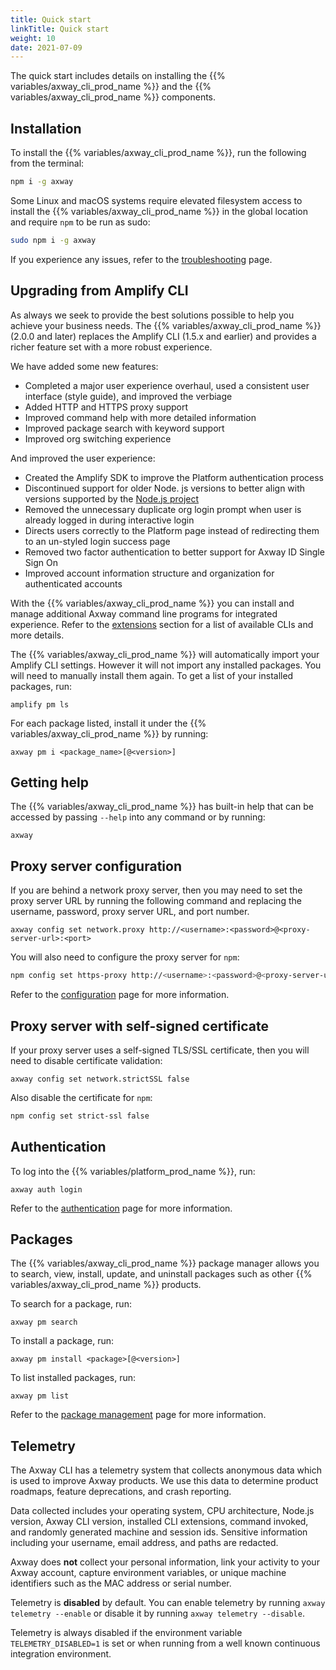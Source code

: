 ```yaml
---
title: Quick start
linkTitle: Quick start
weight: 10
date: 2021-07-09
---
```


The quick start includes details on installing the {{% variables/axway_cli_prod_name %}} and the {{% variables/axway_cli_prod_name %}} components.

## Installation

To install the {{% variables/axway_cli_prod_name %}}, run the following from the terminal:

```bash
npm i -g axway
```

Some Linux and macOS systems require elevated filesystem access to install the {{% variables/axway_cli_prod_name %}} in the global location and require `npm` to be run as sudo:

```bash
sudo npm i -g axway
```

If you experience any issues, refer to the [troubleshooting](/docs/troubleshooting/#installation-issues) page.

## Upgrading from Amplify CLI

As always we seek to provide the best solutions possible to help you achieve your business needs. The {{% variables/axway_cli_prod_name %}} (2.0.0 and later) replaces the Amplify CLI (1.5.x and earlier) and provides a richer feature set with a more robust experience.

We have added some new features:

* Completed a major user experience overhaul, used a consistent user interface (style guide), and improved the verbiage
* Added HTTP and HTTPS proxy support
* Improved command help with more detailed information
* Improved package search with keyword support
* Improved org switching experience

And improved the user experience:

* Created the Amplify SDK to improve the Platform authentication process
* Discontinued support for older Node. js versions to better align with versions supported by the [Node.js project](https://nodejs.org/en/)
* Removed the unnecessary duplicate org login prompt when user is already logged in during interactive login
* Directs users correctly to the Platform page instead of redirecting them to an un-styled login success page
* Removed two factor authentication to better support for Axway ID Single Sign On
* Improved account information structure and organization for authenticated accounts

With the {{% variables/axway_cli_prod_name %}} you can install and manage additional Axway command line programs for integrated experience. Refer to the [extensions](/docs/extensions/) section for a list of available CLIs and more details.

The {{% variables/axway_cli_prod_name %}} will automatically import your Amplify CLI settings. However it will not import any installed packages. You will need to manually install them again. To get a list of your installed packages, run:

```
amplify pm ls
```

For each package listed, install it under the {{% variables/axway_cli_prod_name %}} by running:

```
axway pm i <package_name>[@<version>]
```

## Getting help

The {{% variables/axway_cli_prod_name %}} has built-in help that can be accessed by passing `--help` into any command or by running:

```
axway
```

## Proxy server configuration

If you are behind a network proxy server, then you may need to set the proxy server URL by running the following command and replacing the username, password, proxy server URL, and port number.

```
axway config set network.proxy http://<username>:<password>@<proxy-server-url>:<port>
```

You will also need to configure the proxy server for `npm`:

```bash
npm config set https-proxy http://<username>:<password>@<proxy-server-url>:<port>
```

Refer to the [configuration](/docs/configuration/) page for more information.

## Proxy server with self-signed certificate

If your proxy server uses a self-signed TLS/SSL certificate, then you will need to disable certificate validation:

```
axway config set network.strictSSL false
```

Also disable the certificate for `npm`:

```bash
npm config set strict-ssl false
```

## Authentication

To log into the {{% variables/platform_prod_name %}}, run:

```
axway auth login
```

Refer to the [authentication](/docs/authentication) page for more information.

## Packages

The {{% variables/axway_cli_prod_name %}} package manager allows you to search, view, install, update, and uninstall packages such as other {{% variables/axway_cli_prod_name %}} products.

To search for a package, run:

```
axway pm search
```

To install a package, run:

```
axway pm install <package>[@<version>]
```

To list installed packages, run:

```
axway pm list
```

Refer to the [package management](/docs/package_management/) page for more information.

## Telemetry

The Axway CLI has a telemetry system that collects anonymous data which is used to improve Axway products. We use this data to determine product roadmaps, feature deprecations, and crash reporting.

Data collected includes your operating system, CPU architecture, Node.js version, Axway CLI version, installed CLI extensions, command invoked, and randomly generated machine and session ids. Sensitive information including your username, email address, and paths are redacted.

Axway does __not__ collect your personal information, link your activity to your Axway account, capture environment variables, or unique machine identifiers such as the MAC address or serial number.

Telemetry is __disabled__ by default. You can enable telemetry by running `axway telemetry --enable` or disable it by running `axway telemetry --disable`.

Telemetry is always disabled if the environment variable `TELEMETRY_DISABLED=1` is set or when running from a well known continuous integration environment.
